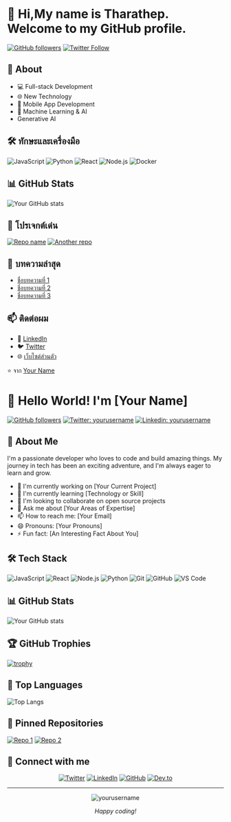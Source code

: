 # 👋 Hi,My name is Tharathep. Welcome to my GitHub profile.

[![GitHub followers](https://img.shields.io/github/followers/tharathep22?label=Followers&style=social)](https://github.com/tharathep22?tab=followers)
[![Twitter Follow](https://img.shields.io/twitter/follow/Dul_Tharathep?style=social)](https://twitter.com/Dul_Tharathep)

## 🚀 About

- 💻 Full-stack Development
- 🌐 New Technology
- 📱 Mobile App Development
- 🤖 Machine Learning & AI
- Generative AI 

## 🛠 ทักษะและเครื่องมือ

![JavaScript](https://img.shields.io/badge/-JavaScript-F7DF1E?style=flat-square&logo=javascript&logoColor=black)
![Python](https://img.shields.io/badge/-Python-3776AB?style=flat-square&logo=Python&logoColor=white)
![React](https://img.shields.io/badge/-React-61DAFB?style=flat-square&logo=react&logoColor=black)
![Node.js](https://img.shields.io/badge/-Node.js-339933?style=flat-square&logo=node.js&logoColor=white)
![Docker](https://img.shields.io/badge/-Docker-2496ED?style=flat-square&logo=docker&logoColor=white)

## 📊 GitHub Stats

![Your GitHub stats](https://github-readme-stats.vercel.app/api?username=yourusername&show_icons=true&theme=radical)

## 🌟 โปรเจกต์เด่น

[![Repo name](https://github-readme-stats.vercel.app/api/pin/?username=yourusername&repo=reponame)](https://github.com/yourusername/reponame)
[![Another repo](https://github-readme-stats.vercel.app/api/pin/?username=yourusername&repo=anotherrepo)](https://github.com/yourusername/anotherrepo)

## 📝 บทความล่าสุด

- [ชื่อบทความที่ 1](link-to-article-1)
- [ชื่อบทความที่ 2](link-to-article-2)
- [ชื่อบทความที่ 3](link-to-article-3)

## 📫 ติดต่อผม

- 💼 [LinkedIn](https://www.linkedin.com/in/yourprofile)
- 🐦 [Twitter](https://twitter.com/yourtwitterhandle)
- 🌐 [เว็บไซต์ส่วนตัว](https://www.yourwebsite.com)

⭐️ จาก [Your Name](https://github.com/yourusername)




# 👋 Hello World! I'm [Your Name]

[![GitHub followers](https://img.shields.io/github/followers/yourusername?label=Follow&style=social)](https://github.com/yourusername)
[![Twitter: yourusername](https://img.shields.io/twitter/follow/yourusername?style=social)](https://twitter.com/yourusername)
[![Linkedin: yourusername](https://img.shields.io/badge/-yourusername-blue?style=flat-square&logo=Linkedin&logoColor=white&link=https://www.linkedin.com/in/yourusername/)](https://www.linkedin.com/in/yourusername/)

## 🚀 About Me

I'm a passionate developer who loves to code and build amazing things. My journey in tech has been an exciting adventure, and I'm always eager to learn and grow.

- 🔭 I'm currently working on [Your Current Project]
- 🌱 I'm currently learning [Technology or Skill]
- 👯 I'm looking to collaborate on open source projects
- 💬 Ask me about [Your Areas of Expertise]
- 📫 How to reach me: [Your Email]
- 😄 Pronouns: [Your Pronouns]
- ⚡ Fun fact: [An Interesting Fact About You]

## 🛠 Tech Stack

![JavaScript](https://img.shields.io/badge/-JavaScript-black?style=flat-square&logo=javascript)
![React](https://img.shields.io/badge/-React-black?style=flat-square&logo=react)
![Node.js](https://img.shields.io/badge/-Node.js-black?style=flat-square&logo=Node.js)
![Python](https://img.shields.io/badge/-Python-black?style=flat-square&logo=Python)
![Git](https://img.shields.io/badge/-Git-black?style=flat-square&logo=git)
![GitHub](https://img.shields.io/badge/-GitHub-181717?style=flat-square&logo=github)
![VS Code](https://img.shields.io/badge/-VS%20Code-007ACC?style=flat-square&logo=visual-studio-code)

## 📊 GitHub Stats

![Your GitHub stats](https://github-readme-stats.vercel.app/api?username=yourusername&show_icons=true&theme=radical)

## 🏆 GitHub Trophies

[![trophy](https://github-profile-trophy.vercel.app/?username=yourusername&theme=onedark)](https://github.com/ryo-ma/github-profile-trophy)

## 🎯 Top Languages

![Top Langs](https://github-readme-stats.vercel.app/api/top-langs/?username=yourusername&layout=compact&theme=radical)

## 📌 Pinned Repositories

[![Repo 1](https://github-readme-stats.vercel.app/api/pin/?username=yourusername&repo=repo1&theme=radical)](https://github.com/yourusername/repo1)
[![Repo 2](https://github-readme-stats.vercel.app/api/pin/?username=yourusername&repo=repo2&theme=radical)](https://github.com/yourusername/repo2)

## 🤝 Connect with me

<p align="center">
  <a href="https://twitter.com/yourusername"><img src="https://img.icons8.com/color/48/000000/twitter.png" alt="Twitter"/></a>
  <a href="https://www.linkedin.com/in/yourusername"><img src="https://img.icons8.com/color/48/000000/linkedin.png" alt="LinkedIn"/></a>
  <a href="https://github.com/yourusername"><img src="https://img.icons8.com/color/48/000000/github.png" alt="GitHub"/></a>
  <a href="https://dev.to/yourusername"><img src="https://img.icons8.com/color/48/000000/devpost.png" alt="Dev.to"/></a>
</p>

---

<p align="center">
  <img src="https://komarev.com/ghpvc/?username=yourusername&label=Profile%20views&color=0e75b6&style=flat" alt="yourusername" />
</p>

<p align="center">
  <i>Happy coding!</i> 
</p>
<!--
**tharathep22/tharathep22** is a ✨ _special_ ✨ repository because its `README.md` (this file) appears on your GitHub profile.

Here are some ideas to get you started:

- 🔭 I’m currently working on ...
- 🌱 I’m currently learning ...
- 👯 I’m looking to collaborate on ...
- 🤔 I’m looking for help with ...
- 💬 Ask me about ...
- 📫 How to reach me: ...
- 😄 Pronouns: ...
- ⚡ Fun fact: ...
-->
